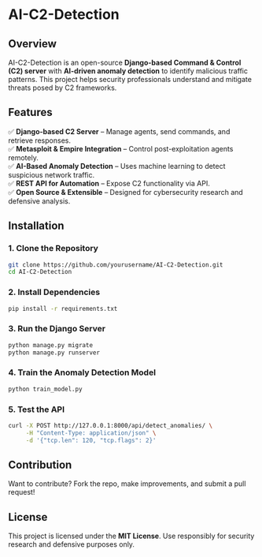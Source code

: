# AI-C2-Detection

## Overview
AI-C2-Detection is an open-source **Django-based Command & Control (C2) server** with **AI-driven anomaly detection** to identify malicious traffic patterns. This project helps security professionals understand and mitigate threats posed by C2 frameworks.

## Features
✅ **Django-based C2 Server** – Manage agents, send commands, and retrieve responses.  
✅ **Metasploit & Empire Integration** – Control post-exploitation agents remotely.  
✅ **AI-Based Anomaly Detection** – Uses machine learning to detect suspicious network traffic.  
✅ **REST API for Automation** – Expose C2 functionality via API.  
✅ **Open Source & Extensible** – Designed for cybersecurity research and defensive analysis.  

## Installation
### **1. Clone the Repository**
```bash
git clone https://github.com/yourusername/AI-C2-Detection.git
cd AI-C2-Detection
```
### **2. Install Dependencies**
```bash
pip install -r requirements.txt
```
### **3. Run the Django Server**
```bash
python manage.py migrate
python manage.py runserver
```
### **4. Train the Anomaly Detection Model**
```bash
python train_model.py
```
### **5. Test the API**
```bash
curl -X POST http://127.0.0.1:8000/api/detect_anomalies/ \
     -H "Content-Type: application/json" \
     -d '{"tcp.len": 120, "tcp.flags": 2}'
```

## Contribution
Want to contribute? Fork the repo, make improvements, and submit a pull request!

## License
This project is licensed under the **MIT License**. Use responsibly for security research and defensive purposes only.

